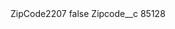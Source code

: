 <?xml version="1.0" encoding="UTF-8"?>
<CustomMetadata xmlns="http://soap.sforce.com/2006/04/metadata" xmlns:xsi="http://www.w3.org/2001/XMLSchema-instance" xmlns:xsd="http://www.w3.org/2001/XMLSchema">
    <label>ZipCode2207</label>
    <protected>false</protected>
    <values>
        <field>Zipcode__c</field>
        <value xsi:type="xsd:string">85128</value>
    </values>
</CustomMetadata>
